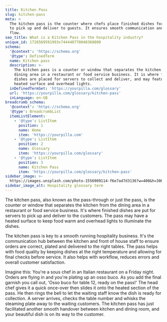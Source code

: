 ```yaml
---
title: Kitchen Pass
slug: kitchen-pass
meta: >
  The kitchen pass is the counter where chefs place finished dishes for servers
  to pick up and deliver to guests. It ensures smooth communication and service
  flow.
seo_title: What is a Kitchen Pass in the hospitality industry?
unique_id: 1726569591993x744440770040368800
schema:
  '@context': 'https://schema.org'
  '@type': DefinedTerm
  name: Kitchen pass
  description: >-
    The kitchen pass is a counter or window that separates the kitchen from the
    dining area in a restaurant or food service business. It is where finished
    dishes are placed for servers to collect and deliver, and may feature a
    heated surface and overhead lights.
  inDefinedTermSet: 'https://yourpilla.com/glossary'
  url: 'https://yourpilla.com/glossary/kitchen-pass'
  inLanguage: en-GB
breadcrumb_schema:
  '@context': 'https://schema.org'
  '@type': BreadcrumbList
  itemListElement:
    - '@type': ListItem
      position: 1
      name: Home
      item: 'https://yourpilla.com'
    - '@type': ListItem
      position: 2
      name: Glossary
      item: 'https://yourpilla.com/glossary'
    - '@type': ListItem
      position: 3
      name: Kitchen Pass
      item: 'https://yourpilla.com/glossary/kitchen-pass'
sidebar_image: >-
  https://images.unsplash.com/photo-1556909114-f6e7ad7d3136?w=400&h=300&fit=crop&auto=format
sidebar_image_alt: Hospitality glossary term
---
```

The kitchen pass, also known as the pass-through or just the pass, is the counter or window that separates the kitchen from the dining area in a restaurant or food service business. It's where finished dishes are put for servers to pick up and deliver to the customers. The pass may have a heated surface to keep food warm and overhead lights to illuminate the dishes.

The kitchen pass is key to a smooth running hospitality business. It's the communication hub between the kitchen and front of house staff to ensure orders are correct, plated and delivered to the right tables. The pass helps with food quality by keeping dishes at the right temperature and allowing for final checks before service. It also helps with workflow, reduces errors and overall customer satisfaction.

Imagine this: You're a sous chef in an Italian restaurant on a Friday night. Orders are flying in and you're plating up an osso buco. As you add the final garnish you call out, 'Osso buco for table 12, ready on the pass!' The head chef gives it a quick once-over then slides it onto the heated section of the pass. He then rings the bell to let the waiting staff know the dish is ready for collection. A server arrives, checks the table number and whisks the steaming plate away to the waiting customers. The kitchen pass has just facilitated another smooth handover between kitchen and dining room, and your beautiful dish is on its way to the customer.
